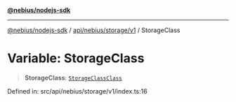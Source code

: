 [**@nebius/nodejs-sdk**](../../../../../README.md)

---

[@nebius/nodejs-sdk](../../../../../README.md) / [api/nebius/storage/v1](../README.md) / StorageClass

# Variable: StorageClass

> **StorageClass**: [`StorageClassClass`](../type-aliases/StorageClassClass.md)

Defined in: src/api/nebius/storage/v1/index.ts:16
